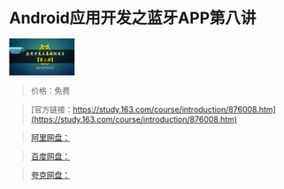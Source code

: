 # Android应用开发之蓝牙APP第八讲

![img](../../../assets/study163/free/1045116588544214194.jpg)

> 价格：免费

> [官方链接：https://study.163.com/course/introduction/876008.htm](https://study.163.com/course/introduction/876008.htm)

> [阿里网盘：]()

> [百度网盘：]()

> [夸克网盘：]()
